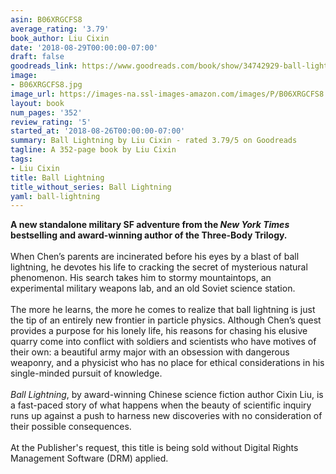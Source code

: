 ```yaml
---
asin: B06XRGCFS8
average_rating: '3.79'
book_author: Liu Cixin
date: '2018-08-29T00:00:00-07:00'
draft: false
goodreads_link: https://www.goodreads.com/book/show/34742929-ball-lightning
image:
- B06XRGCFS8.jpg
image_url: https://images-na.ssl-images-amazon.com/images/P/B06XRGCFS8.01._SCLZZZZZZZ.jpg
layout: book
num_pages: '352'
review_rating: '5'
started_at: '2018-08-26T00:00:00-07:00'
summary: Ball Lightning by Liu Cixin - rated 3.79/5 on Goodreads
tagline: A 352-page book by Liu Cixin
tags:
- Liu Cixin
title: Ball Lightning
title_without_series: Ball Lightning
yaml: ball-lightning
---
```


<b>A new standalone military SF adventure from the <i>New York Times</i> bestselling and award-winning author of the Three-Body Trilogy.</b><br /><br />When Chen’s parents are incinerated before his eyes by a blast of ball lightning, he devotes his life to cracking the secret of mysterious natural phenomenon. His search takes him to stormy mountaintops, an experimental military weapons lab, and an old Soviet science station. <br /><br />The more he learns, the more he comes to realize that ball lightning is just the tip of an entirely new frontier in particle physics. Although Chen’s quest provides a purpose for his lonely life, his reasons for chasing his elusive quarry come into conflict with soldiers and scientists who have motives of their own: a beautiful army major with an obsession with dangerous weaponry, and a physicist who has no place for ethical considerations in his single-minded pursuit of knowledge.<br /><br /><i> Ball Lightning</i>, by award-winning Chinese science fiction author Cixin Liu, is a fast-paced story of what happens when the beauty of scientific inquiry runs up against a push to harness new discoveries with no consideration of their possible consequences.<br /><br />At the Publisher's request, this title is being sold without Digital Rights Management Software (DRM) applied.